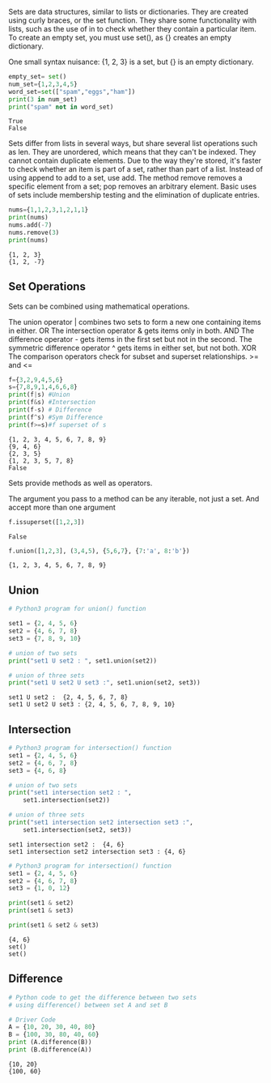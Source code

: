 Sets are data structures, similar to lists or dictionaries. They are created using curly braces, or the set function. They share some functionality with lists, such as the use of in to check whether they contain a particular item. To create an empty set, you must use set(), as {} creates an empty dictionary.

One small syntax nuisance: {1, 2, 3} is a set, but {} is an empty dictionary.

``` py
empty_set= set()
num_set={1,2,3,4,5}
word_set=set(["spam","eggs","ham"])
print(3 in num_set)
print("spam" not in word_set)
```
```
True
False
```
Sets differ from lists in several ways, but share several list operations such as len. They are unordered, which means that they can't be indexed. They cannot contain duplicate elements. Due to the way they're stored, it's faster to check whether an item is part of a set, rather than part of a list. Instead of using append to add to a set, use add. The method remove removes a specific element from a set; pop removes an arbitrary element. Basic uses of sets include membership testing and the elimination of duplicate entries.

``` py
nums={1,1,2,3,1,2,1,1}
print(nums)
nums.add(-7)
nums.remove(3)
print(nums)
```
```
{1, 2, 3}
{1, 2, -7}
```
## Set Operations
Sets can be combined using mathematical operations.

The union operator | combines two sets to form a new one containing items in either. OR
The intersection operator & gets items only in both. AND
The difference operator - gets items in the first set but not in the second.
The symmetric difference operator ^ gets items in either set, but not both. XOR
The comparison operators check for subset and superset relationships. >= and <=



``` py
f={3,2,9,4,5,6}
s={7,8,9,1,4,6,6,8}
print(f|s) #Union
print(f&s) #Intersection
print(f-s) # Difference
print(f^s) #Sym Difference
print(f>=s)#f superset of s
```
```
{1, 2, 3, 4, 5, 6, 7, 8, 9}
{9, 4, 6}
{2, 3, 5}
{1, 2, 3, 5, 7, 8}
False

```

Sets provide methods as well as operators.

The argument you pass to a method can be any iterable, not just a set. And accept more than one argument

``` py
f.issuperset([1,2,3])
```
```
False
``` 
``` py
f.union([1,2,3], (3,4,5), {5,6,7}, {7:'a', 8:'b'})
```
```
{1, 2, 3, 4, 5, 6, 7, 8, 9}
```

## Union
``` py
# Python3 program for union() function

set1 = {2, 4, 5, 6}
set2 = {4, 6, 7, 8}
set3 = {7, 8, 9, 10}

# union of two sets
print("set1 U set2 : ", set1.union(set2))

# union of three sets
print("set1 U set2 U set3 :", set1.union(set2, set3))
```
```
set1 U set2 :  {2, 4, 5, 6, 7, 8}
set1 U set2 U set3 : {2, 4, 5, 6, 7, 8, 9, 10}

```
## Intersection
``` py
# Python3 program for intersection() function
set1 = {2, 4, 5, 6}
set2 = {4, 6, 7, 8}
set3 = {4, 6, 8}

# union of two sets
print("set1 intersection set2 : ",
	set1.intersection(set2))

# union of three sets
print("set1 intersection set2 intersection set3 :",
	set1.intersection(set2, set3))
```
```
set1 intersection set2 :  {4, 6}
set1 intersection set2 intersection set3 : {4, 6}
```

``` py
# Python3 program for intersection() function
set1 = {2, 4, 5, 6}
set2 = {4, 6, 7, 8}
set3 = {1, 0, 12}

print(set1 & set2)
print(set1 & set3)

print(set1 & set2 & set3)
```
```
{4, 6}
set()
set()
```
## Difference
``` py
# Python code to get the difference between two sets
# using difference() between set A and set B

# Driver Code
A = {10, 20, 30, 40, 80}
B = {100, 30, 80, 40, 60}
print (A.difference(B))
print (B.difference(A))
```
```
{10, 20}
{100, 60}

```